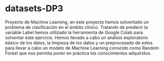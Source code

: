 # datasets-DP3
Proyecto de Machine Learning, en este proyecto hemos solventado un problema de clasificación en el ámbito clinico.
Tratando de predecir la variable Label hemos utilizado la herramienta de Google Colab para solventar este ejercicio. 
Hemos llevado a cabo un análisis exploratorio básico de los datos, la limpieza de los datos y un preprocesado de estos para llevar a cabo un modelo de Machine Learning conocido como Random Forest que nos permita poner en práctica los conocimientos adquiridos.
